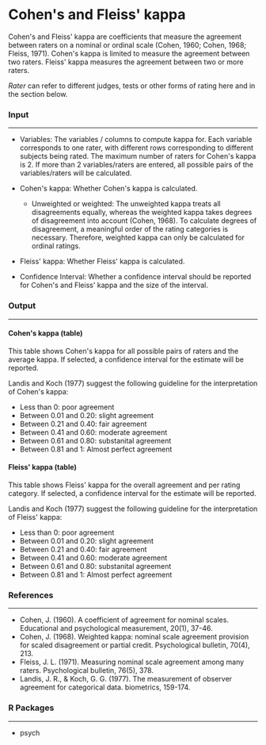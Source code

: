 Cohen's and Fleiss' kappa
==========================

Cohen's and Fleiss' kappa are coefficients that measure the agreement between raters on a nominal or ordinal scale (Cohen, 1960; Cohen, 1968; Fleiss, 1971). Cohen's kappa is limited to measure the agreement between two raters. Fleiss' kappa measures the agreement between two or more raters.

*Rater* can refer to different judges, tests or other forms of rating here and in the section below.

### Input
-------

- Variables: The variables / columns to compute kappa for. Each variable corresponds to one rater, with different rows corresponding to different subjects being rated. 
The maximum number of raters for Cohen's kappa is 2. If more than 2 variables/raters are entered, all possible pairs of the variables/raters will be calculated.

- Cohen's kappa: Whether Cohen's kappa is calculated.
  - Unweighted or weighted: The unweighted kappa treats all disagreements equally, whereas the weighted kappa takes degrees of disagreement into account (Cohen, 1968). To calculate degrees of disagreement, a meaningful order of the rating categories is necessary. Therefore, weighted kappa can only be calculated for ordinal ratings. 
  
- Fleiss' kappa: Whether Fleiss' kappa is calculated.

- Confidence Interval: Whether a confidence interval should be reported for Cohen's and Fleiss' kappa and the size of the interval.

### Output
-------

#### Cohen's kappa (table)
This table shows Cohen's kappa for all possible pairs of raters and the average kappa. If selected, a confidence interval for the estimate will be reported.

Landis and Koch (1977) suggest the following guideline for the interpretation of Cohen's kappa:
- Less than 0: poor agreement
- Between 0.01 and 0.20: slight agreement
- Between 0.21 and 0.40: fair agreement
- Between 0.41 and 0.60: moderate agreement
- Between 0.61 and 0.80: substanital agreement
- Between 0.81 and 1: Almost perfect agreement


#### Fleiss' kappa (table)
This table shows Fleiss' kappa for the overall agreement and per rating category. If selected, a confidence interval for the estimate will be reported.

Landis and Koch (1977) suggest the following guideline for the interpretation of Fleiss' kappa:
- Less than 0: poor agreement
- Between 0.01 and 0.20: slight agreement
- Between 0.21 and 0.40: fair agreement
- Between 0.41 and 0.60: moderate agreement
- Between 0.61 and 0.80: substanital agreement
- Between 0.81 and 1: Almost perfect agreement

### References
-------
- Cohen, J. (1960). A coefficient of agreement for nominal scales. Educational and psychological measurement, 20(1), 37-46.
- Cohen, J. (1968). Weighted kappa: nominal scale agreement provision for scaled disagreement or partial credit. Psychological bulletin, 70(4), 213.
- Fleiss, J. L. (1971). Measuring nominal scale agreement among many raters. Psychological bulletin, 76(5), 378.
- Landis, J. R., & Koch, G. G. (1977). The measurement of observer agreement for categorical data. biometrics, 159-174.

### R Packages
---
- psych
